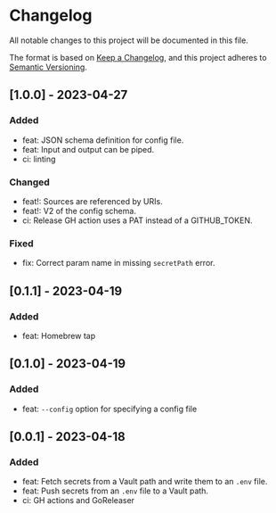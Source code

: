 # Changelog

All notable changes to this project will be documented in this file.

The format is based on [Keep a Changelog](https://keepachangelog.com/en/1.0.0/),
and this project adheres to [Semantic Versioning](https://semver.org/spec/v2.0.0.html).

## [1.0.0] - 2023-04-27

### Added

-   feat: JSON schema definition for config file.
-   feat: Input and output can be piped.
-   ci: linting

### Changed

-   feat!: Sources are referenced by URIs.
-   feat!: V2 of the config schema.
-   ci: Release GH action uses a PAT instead of a GITHUB_TOKEN.

### Fixed

-   fix: Correct param name in missing `secretPath` error.

## [0.1.1] - 2023-04-19

### Added

-   feat: Homebrew tap

## [0.1.0] - 2023-04-19

### Added

-   feat: `--config` option for specifying a config file

## [0.0.1] - 2023-04-18

### Added

-   feat: Fetch secrets from a Vault path and write them to an `.env` file.
-   feat: Push secrets from an `.env` file to a Vault path.
-   ci: GH actions and GoReleaser
